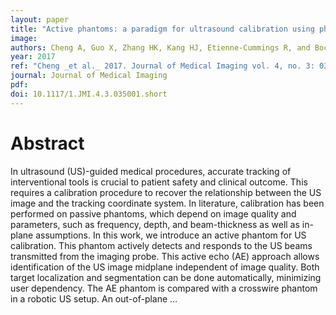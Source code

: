 ```yaml
---
layout: paper
title: "Active phantoms: a paradigm for ultrasound calibration using phantom feedback"
image:
authors: Cheng A, Guo X, Zhang HK, Kang HJ, Etienne-Cummings R, and Boctor EM.
year: 2017
ref: "Cheng _et al._ 2017. Journal of Medical Imaging vol. 4, no. 3: 035001."
journal: Journal of Medical Imaging
pdf:
doi: 10.1117/1.JMI.4.3.035001.short
---
```


# Abstract
In ultrasound (US)-guided medical procedures, accurate tracking of interventional tools is crucial to patient safety and clinical outcome. This requires a calibration procedure to recover the relationship between the US image and the tracking coordinate system. In literature, calibration has been performed on passive phantoms, which depend on image quality and parameters, such as frequency, depth, and beam-thickness as well as in-plane assumptions. In this work, we introduce an active phantom for US calibration. This phantom actively detects and responds to the US beams transmitted from the imaging probe. This active echo (AE) approach allows identification of the US image midplane independent of image quality. Both target localization and segmentation can be done automatically, minimizing user dependency. The AE phantom is compared with a crosswire phantom in a robotic US setup. An out-of-plane …
